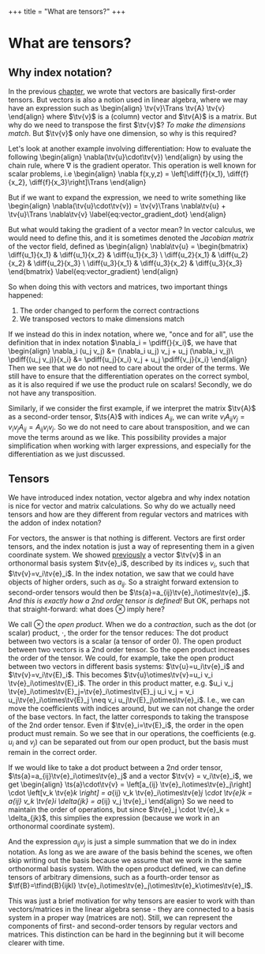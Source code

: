 +++
title = "What are tensors?"
+++
# What are tensors?

## Why index notation?
In the previous [chapter](/Theory/VectorAlgebra), we wrote that vectors are basically first-order tensors. But vectors is also a notion used in linear algebra, where we may have an expression such as
\begin{align}
\tv{v}\Trans \tv{A} \tv{v}
\end{align}
where $\tv{v}$ is a (column) vector and  $\tv{A}$ is a matrix. But why do we need to transpose the first $\tv{v}$? *To make the dimensions match*. But $\tv{v}$ only have one dimension, so why is this required?

Let's look at another example involving differentiation: How to evaluate the following
\begin{align}
\nabla(\tv{u}\cdot\tv{v})
\end{align}
by using the chain rule, where $\nabla$ is the gradient operator. This operation is well known for scalar problems, i.e
\begin{align}
\nabla f(x,y,z) = \left[\diff{f}{x_1}, \diff{f}{x_2}, \diff{f}{x_3}\right]\Trans
\end{align}

But if we want to expand the expression, we need to write something like
\begin{align}
\nabla(\tv{u}\cdot\tv{v}) = \tv{v}\Trans \nabla\tv{u} + \tv{u}\Trans \nabla\tv{v} \label{eq:vector_gradient_dot}
\end{align}

But what would taking the gradient of a vector mean? In vector calculus, we would need to define this, and it is sometimes denoted the *Jacobian matrix* of the vector field, defined as 
\begin{align}
\nabla\tv{u} = \begin{bmatrix}
\diff{u_1}{x_1} & \diff{u_1}{x_2} & \diff{u_1}{x_3} \\
\diff{u_2}{x_1} & \diff{u_2}{x_2} & \diff{u_2}{x_3} \\
\diff{u_3}{x_1} & \diff{u_3}{x_2} & \diff{u_3}{x_3}
\end{bmatrix} \label{eq:vector_gradient}
\end{align}

So when doing this with vectors and matrices, two important things happened:
1. The order changed to perform the correct contractions
2. We transposed vectors to make dimensions match

If we instead do this in index notation, where we, "once and for all", use the definition that in index notation $\nabla_i = \pdiff{}{x_i}$, we have that
\begin{align}
\nabla_i (u_j v_j) &= (\nabla_i u_j) v_j + u_j (\nabla_i v_j)\\
\pdiff{(u_j v_j)}{x_i} &= \pdiff{u_j}{x_i} v_j + u_j \pdiff{v_j}{x_i}
\end{align}
Then we see that we do not need to care about the order of the terms. We still have to ensure that the differentiation operates on the correct symbol, as it is also required if we use the product rule on scalars! Secondly, we do not have any transposition. 

Similarly, if we consider the first example, if we interpret the matrix $\tv{A}$ as a second-order tensor, $\ts{A}$ with indices $A_{ij}$, we can write $v_i A_{ij} v_j = v_i v_j A_{ij} = A_{ij} v_i v_j$. So we do not need to care about transposition, and we can move the terms around as we like. This possibility provides a major simplification when working with larger expressions, and especially for the differentiation as we just discussed. 

## Tensors
We have introduced index notation, vector algebra and why index notation is nice for vector and matrix calculations. So why do we actually need tensors and how are they different from regular vectors and matrices with the addon of index notation? 

For vectors, the answer is that nothing is different. Vectors are first order tensors, and the index notation is just a way of representing them in a given coordinate system. We showed [previously](/Theory/VectorAlgebra#basis_system) a vector $\tv{v}$ in an orthonormal basis system $\tv{e}_i$, described by its indices $v_i$, such that $\tv{v}=v_i\tv{e}_i$. In the index notation, we saw that we could have objects of higher orders, such as $a_{ij}$. So a straight forward extension to second-order tensors would then be $\ts{a}=a_{ij}\tv{e}_i\otimes\tv{e}_j$. *And this is exactly how a 2nd order tensor is defined!* But OK, perhaps not that straight-forward: what does $\otimes$ imply here?

We call $\otimes$ the *open product*. When we do a *contraction*, such as the dot (or scalar) product, $\cdot$, the order for the tensor reduces: The dot product between two vectors is a scalar (a tensor of order 0). The open product between two vectors is a 2nd order tensor. So the open product increases the order of the tensor. We could, for example, take the open product between two vectors in different basis systems:  $\tv{u}=u_i\tv{e}_i$ and $\tv{v}=v_i\tv{E}_i$. This becomes $\tv{u}\otimes\tv{v}=u_i v_i \tv{e}_i\otimes\tv{E}_i$. The order in this product matter, e.g. $u_i v_j \tv{e}_i\otimes\tv{E}_j=\tv{e}_i\otimes\tv{E}_j u_i v_j = v_i u_j\tv{e}_i\otimes\tv{E}_j \neq v_i u_j\tv{E}_j\otimes\tv{e}_i$. I.e., we can move the coefficients with indices around, but we can not change the order of the base vectors. In fact, the latter corresponds to taking the transpose of the 2nd order tensor. Even if $\tv{e}_i=\tv{E}_i$, the order in the open product must remain. So we see that in our operations, the coefficients (e.g. $u_i$ and $v_j$) can be separated out from our open product, but the basis must remain in the correct order. 

If we would like to take a dot product between a 2nd order tensor, $\ts{a}=a_{ij}\tv{e}_i\otimes\tv{e}_j$ and a vector $\tv{v} = v_i\tv{e}_i$, we get
\begin{align}
\ts{a}\cdot\tv{v} = \left[a_{ij} \tv{e}_i\otimes\tv{e}_j\right] \cdot \left[v_k \tv{e}_k \right] = a_{ij} v_k \tv{e}_i\otimes\tv{e}_j \cdot \tv{e}_k = a_{ij} v_k \tv{e}_i \delta_{jk} = a_{ij} v_j \tv{e}_i
\end{align}
So we need to maintain the order of operations, but since $\tv{e}_j \cdot \tv{e}_k = \delta_{jk}$, this simplies the expression (because we work in an orthonormal coordinate system). 

And the expression $a_{ij} v_j$ is just a simple summation that we do in index notation. As long as we are aware of the basis behind the scenes, we often skip writing out the basis because we assume that we work in the same orthonormal basis system. With the open product defined, we can define tensors of arbitrary dimensions, such as a fourth-order tensor as $\tf{B}=\tfind{B}{ijkl} \tv{e}_i\otimes\tv{e}_j\otimes\tv{e}_k\otimes\tv{e}_l$. 

This was just a brief motivation for why tensors are easier to work with than vectors/matrices in the linear algebra sense - they are connected to a basis system in a proper way (matrices are not). Still, we can represent the components of first- and second-order tensors by regular vectors and matrices. This distinction can be hard in the beginning but it will become clearer with time. 